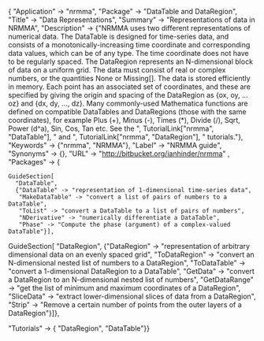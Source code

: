 
{
 "Application" -> "nrmma",
 "Package" -> "DataTable and DataRegion",
 "Title" -> "Data Representations",
 "Summary" -> 
   "Representations of data in NRMMA",
 "Description" -> 
   {"NRMMA uses two different representations of numerical data.  The DataTable is designed for time-series data, and consists of a monotonically-increasing time coordinate and corresponding data values, which can be of any type.  The time coordinate does not have to be regularly spaced.  The DataRegion represents an N-dimensional block of data on a uniform grid.  The data must consist of real or complex numbers, or the quantities None or Missing[].  The data is stored efficiently in memory. Each point has an associated set of coordinates, and these are specified by giving the origin and spacing of the DataRegion as {ox, oy, ... oz} and {dx, dy, ..., dz}.  Many commonly-used Mathematica functions are defined on compatible DataTables and DataRegions (those with the same coordinates), for example Plus (+), Minus (-), Times (*), Divide (/), Sqrt, Power (d^a), Sin, Cos, Tan etc.  See the ", TutorialLink["nrmma", "DataTable"], " and ", TutorialLink["nrmma", "DataRegion"], " tutorials."},
 "Keywords" -> {"nrmma", "NRMMA"},
 "Label" -> "NRMMA guide",
 "Synonyms" -> {},
 "URL" -> "http://bitbucket.org/ianhinder/nrmma" ,
 "Packages" -> {

    GuideSection[
      "DataTable",
      {"DataTable" -> "representation of 1-dimensional time-series data",
       "MakeDataTable" -> "convert a list of pairs of numbers to a DataTable",
       "ToList" -> "convert a DataTable to a list of pairs of numbers",
       "NDerivative" -> "numerically differentiate a DataTable",
       "Phase" -> "Compute the phase (argument) of a complex-valued DataTable"}],

   GuideSection[
     "DataRegion",
     {"DataRegion" -> "representation of arbitrary dimensional data on an evenly spaced grid",
      "ToDataRegion" -> "convert an N-dimensional nested list of numbers to a DataRegion",
      "ToDataTable" -> "convert a 1-dimensional DataRegion to a DataTable",
      "GetData" -> "convert a DataRegion to an N-dimensional nested list of numbers",
      "GetDataRange" -> "get the list of minimum and maximum coordinates of a DataRegion",
      "SliceData" -> "extract lower-dimensional slices of data from a DataRegion",
      "Strip" -> "Remove a certain number of points from the outer layers of a DataRegion"}]},

 "Tutorials" -> {
   "DataRegion",
   "DataTable"}}
